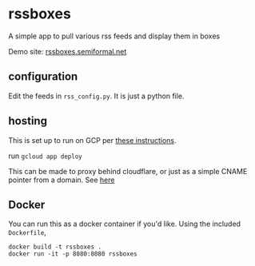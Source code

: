# rssboxes

A simple app to pull various rss feeds and display them in boxes

Demo site: [rssboxes.semiformal.net](https://rssboxes.semiformal.net/)

## configuration

Edit the feeds in `rss_config.py`. It is just a python file.

## hosting

This is set up to run on GCP per [these instructions](https://cloud.google.com/appengine/docs/standard/python3/runtime).

run `gcloud app deploy`

This can be made to proxy behind cloudflare, or just as a simple CNAME pointer from a domain. See [here](https://gist.github.com/patmigliaccio/d559035e1aa7808705f689b20d7b3fd3)

## Docker

You can run this as a docker container if you'd like. Using the included `Dockerfile`,

```
docker build -t rssboxes .
docker run -it -p 8080:8080 rssboxes
```

